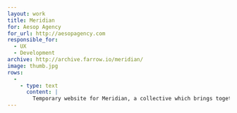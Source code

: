 ```yaml
---
layout: work
title: Meridian
for: Aesop Agency
for_url: http://aesopagency.com
responsible_for:
  - UX
  - Development
archive: http://archive.farrow.io/meridian/
image: thumb.jpg
rows:
  -
    - type: text
      content: |
        Temporary website for Meridian, a collective which brings together government, academia, innovators and developers of intelligent mobility solutions in a collaborative partnership.
---
```

